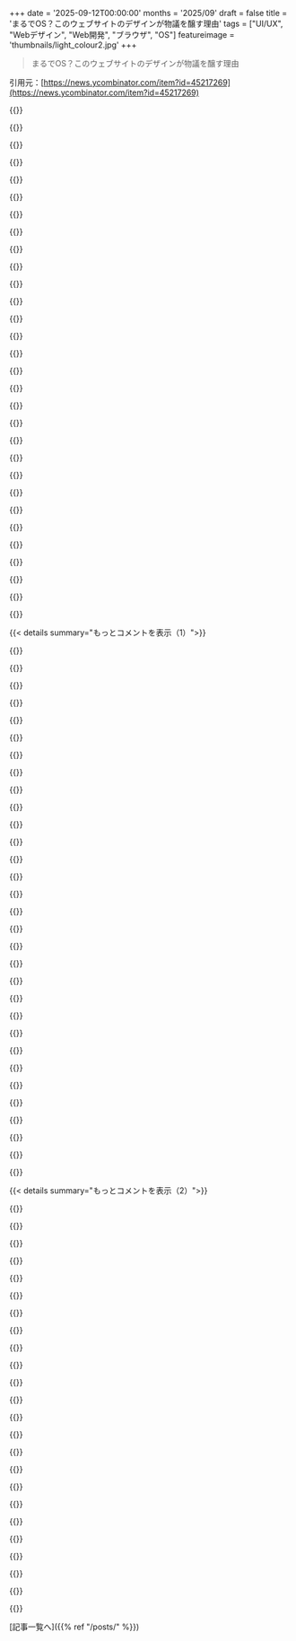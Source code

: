 +++
date = '2025-09-12T00:00:00'
months = '2025/09'
draft = false
title = 'まるでOS？このウェブサイトのデザインが物議を醸す理由'
tags = ["UI/UX", "Webデザイン", "Web開発", "ブラウザ", "OS"]
featureimage = 'thumbnails/light_colour2.jpg'
+++

> まるでOS？このウェブサイトのデザインが物議を醸す理由

引用元：[https://news.ycombinator.com/item?id=45217269](https://news.ycombinator.com/item?id=45217269)




{{<matomeQuote body="UIはいい感じだけど、このアイデアは最悪だね。ウェブアプリでWindowsやブックマークを再現しようとすると、せいぜい既存の機能を重複させるだけで、ネイティブのブラウザ機能の邪魔になるし、最悪の場合、通常のウェブ利用を完全に壊すことになるよ。例えば、右クリックメニューでアプリ内タブとブラウザタブを選ばせるってのは、ネイティブの右クリックメニューを潰してるだけだし、一部のコンテンツしかディープリンクできないから、ナビゲーションが呪われたアプリ内機能になっちゃってる。これは面白いテックデモだけど、現実世界では使うべきじゃないね。" userName="arghwhat" createdAt="2025/09/12 13:30:55" color="#45d325">}}




{{<matomeQuote body="全くその通りだね。面白いアイデアだし、UIも綺麗なんだけどさ。君が言うように、ネイティブのブラウザサポートなしにブラウザの中にブラウザを作ってるようなものだよ。ナビゲーションはバラバラで分かりにくいし、基本的にリンクをクリックすると新しいウィンドウが開く。一つは現在の”ページ”から移動しちゃったのに、たぶん戻るボタン（アンドゥみたいに見える）は何も反応しなかったんだ。何がページで、どうやって戻るのかを俺が推測しなきゃいけないってどういうこと？みんなブラウザでのこういう操作の仕方は何十年も前から知ってるのにさ。" userName="nonethewiser" createdAt="2025/09/12 13:56:23" color="#38d3d3">}}




{{<matomeQuote body="＞ナビゲーションがバラバラで分かりにくい。多くの”モダン”なウェブサイトよりは、ずっとバラバラじゃなくて分かりやすいと思うけどな。" userName="Gormo" createdAt="2025/09/12 18:14:52" color="">}}




{{<matomeQuote body="デスクトップUIでのコンテンツ整理って問題は、まだ全然解決してないよな。俺なんか、仮想デスクトップが6個あって、Firefoxのウィンドウが5個くらい、ChromeとEdgeも開いてたりする（テストとかFirefoxで動かないアプリ用）。それにタブもいっぱい。SlackやOutlookみたいな緊急で大事なコンテンツがあるIDEや気が散るものも、消せないしな。<br>新しい種類のウィンドウやタブが増えることで、このごちゃごちゃした宇宙の一部を整理できる可能性はあるけど、その代わり全体的に見るものが増えるんだよ。開いてるウィンドウだけじゃなくて、すべてのタブ、ブラウザタブはもちろん、IDEのタブ、理想的にはブラウザUI内のサブウィンドウまで、ボタン一つで全部見渡せるようになりたい。かつて俺が働いてたスタートアップを思い出すよ。ミーティングのたびに誰かが「N個の場所（Slack、Box、Dropbox、Google Drive、Google Docsなど）に情報が散らばってて何も見つからないから、N+1個目の場所を追加しなきゃ」って言ってたんだ。しばらくはこの明らかな誤謬に反論してたんだけど、誰も他に言わないし、経営陣は毎月新しいサブスクリプションを承認するばかりでね…ある時点で投資家がこの整理のなさに反発して、OKRsという別の気を散らすものを追加したんだ。「使わないサブスクリプションをキャンセルするのを思い出させるためのサブスクリプションが必要かも」って思ったもんだよ。すべてを統べる一つのリングなんて、誰も真剣に考えなかったんだろうな。みんな「エンタープライズサーチ」が実際に機能するなんて期待してなかったみたいだ。" userName="PaulHoule" createdAt="2025/09/12 18:50:56" color="#785bff">}}




{{<matomeQuote body="＞デスクトップUIでのコンテンツ整理って問題は、まだ全然解決してないよな。<br>これには強く反対するね。何十年も前から成熟した慣習が確立されてるし、多少の特殊なケースや新しい機能はあっても、コアなデスクトップUIのパラダイムは少なくとも90年代半ばから安定してるんだよ。最近のそれからの逸脱は、ほとんどの場合、使いやすさや発見しやすさを低下させてるだけ。WebやモバイルのUIデザインの流行をデスクトップアプリに無理やり押し込もうとする最近のトレンドは、退化しかもたらしてない。" userName="Gormo" createdAt="2025/09/12 19:12:16" color="#38d3d3">}}




{{<matomeQuote body="君の言うことはほとんど正しいと思うよ。特にWindowsの設定ダイアログなんかは、Windows 8以来ずっと混乱してるし、流行の”モバイル”フェーズに合わせて何度も作り直されてるのに、中にはWindows 95時代から変わってないように見えるものもあるよね。macOSとWindowsのいろんな警告ウィンドウを比べると、煩わしいのは同じだけど、macOSのは1984年のMacのモーダルを1999年に作り直したみたいに見えるのに、WindowsのWebベースのやつは目には優しい感じがする。クロスプラットフォームのUIフレームワークを色々見てきたけど、どれもだいたいかなりひどいし、Webプラットフォームが持つ豊富な機能からすると、ElectronはUXとDXの両方で比較的に良く見える。俺の不満は、ウィンドウの中のタブ、ウィンドウの中のウィンドウ、そして大量の”アイテム”を開いてる時に、現代のPCが持つすべての仮想デスクトップの、すべてのアプリケーションで開いているすべてのアイテムの全体像を把握したいのに、それが難しいってことなんだよ。頑張って整理しようとはしてるんだけど、YouTubeで音楽を聴いてる時に、そのブラウザタブをサッと見つけて閉じるのが簡単であるべきなのに、そうじゃないんだ。Multiple-document interface（https://en.wikipedia.org/wiki/Multiple-document_interface）を思い出すよ。Windows 95時代、特にOfficeで大流行したけど、今ではすっかり忘れ去られたみたいだね。Netscape 4が出た時、Netscapeはホームページを＜layers＞（absolute positioned ＜div＞みたいなやつ）を使って、今回の議論のきっかけになったページみたいなMDI効果を出そうとしたんだけど、うまくいかなくてすぐに元に戻さなきゃいけなかった。俺は教授に「あと半年したら、Webページがどう動くのか理解できなくなる気がします」って言ったもんだよ、変化が速すぎて。でもJavaScriptの優位性が確立されるまでには、Microsoftが1999年頃にAJAXをリリースしたとしても、インターネットの時間感覚で言えば、みんながその重要性に気づくまでには、さらに12年以上かかったね。" userName="PaulHoule" createdAt="2025/09/12 21:12:03" color="#45d325">}}




{{<matomeQuote body="＞YouTubeで音楽を聴いている時に、そのブラウザタブをサッと見つけて閉じるのが簡単であるべきなのに、そうじゃないんだ。<br>Chromeを使ってるなら、右上に、アバターの左側に音符アイコンがあるはずだよ。メディアが再生されてると表示されるんだ。そこからメディアをコントロールできるし、クリックすればタブを見つけられるよ。<br>俺が使ってるVivaldiには、その機能はそのままではないけど、ファビコンがアニメーションするスピーカーに変わるから、見つけやすいんだ。でも俺は、YouTube Musicみたいなよく使うアプリはショートカットアプリにして、OSレベルで独立したウィンドウにしてるよ。他にもメリットがあるしね。" userName="hdjrudni" createdAt="2025/09/13 08:42:00" color="#ff33a1">}}




{{<matomeQuote body="…YouTubeで音楽を聴いてる時に、そのブラウザタブをサッと見つけて閉じるのが簡単であるべきなのに…<br>それが、俺がメディアをメディアプレーヤー（たいていはターミナルのmpv、たまに他のもの）でアクセスする傾向がある主な理由だよ。そして、テキストコンテンツ、メディア、小売／コマース、アプリをそれぞれ独立したアプリに分けるWebモデルを支持するね。つまり、小売サイトごとにアプリがあるんじゃなくて、支払い、評判、ID、関連タスクを管理する小売アプリ、ってこと。すべてを「ウェブブラウザ」に押し込むのは、カテゴリー間違いだと思うんだ。" userName="dredmorbius" createdAt="2025/09/13 12:42:55" color="#ff33a1">}}




{{<matomeQuote body="確かに成熟した常識はたくさんあるよね。何十もあるだろうさ。で、また一つ未熟なものが増えたってわけだ。" userName="nonethewiser" createdAt="2025/09/12 19:56:05" color="">}}




{{<matomeQuote body="Posthogはファンだけど、今回のサイトリデザインはクールだけど、無名ブランドじゃ無理だよ。Posthogは長年頑張ってブランドを築いたからこそ、こんな自由なデザインができるんだ。無名のスタートアップが真似したらヤバいって！" userName="codegeek" createdAt="2025/09/12 14:44:14" color="#ff5733">}}




{{<matomeQuote body="デザインはいいけど、ExtJS 3.xみたいにデスクトップを再発明するのはダメだって！URL履歴は溜まるし、同じページに何度も行くし、スクロールできないし、情報の階層も変。料金も分かりにくいし、ウィンドウは狭いし、認知負荷が高すぎ。製品はすごいけど、ウェブサイトがこれじゃ、一旦他を回ってから戻ってくるわ。最悪だよ。" userName="ojosilva" createdAt="2025/09/12 20:39:56" color="#ff5733">}}




{{<matomeQuote body="スクロール哲学を読んでたら手が疲れて、キーボードスクロールしようとしたら、まさかの機能なし。基本的なキーボード操作を無視するアプリなんて、絶対褒められないね。派手で cleverなアプリは作れても、良いアプリは作れないってことだ。" userName="soiltype" createdAt="2025/09/12 20:31:46" color="#ff5733">}}




{{<matomeQuote body="毎日150万PVのホームページを担当してた経験から言うと、このデザインがどうコンバージョンするかマジ気になるわ。Posthogは metricsいっぱい持ってるだろうしね。個人的には、これって funだけど、ローンチ hypeが落ち着いたら、コンバージョンは悲惨なことになるって賭けるよ。" userName="vasusen" createdAt="2025/09/12 16:57:47" color="#ff33a1">}}




{{<matomeQuote body="この会社が、30年も経って、Windows 3.1のあのひどい「ネストされたウィンドウ」UIを再発明したって、マジで面白いね。" userName="ryukoposting" createdAt="2025/09/12 14:28:29" color="">}}




{{<matomeQuote body="「ひどい…30年以上経って」って、記事はわざわざOSっぽく見えることをわかってて、それが改善だって理由を挙げてんじゃん。単に古いとかひどいって言うだけじゃ、記事のポイントに全然触れてないよ。" userName="discreteevent" createdAt="2025/09/12 14:56:11" color="">}}




{{<matomeQuote body="両方のいいとこ取りは、old.reddit.comみたいに、同じコンテンツを conventionalなサイトとして別 subdomainで提供することだね。そうすれば、クールな gimmickも残しつつ、嫌なユーザーのための fallbackも用意できるじゃん。" userName="pverheggen" createdAt="2025/09/12 16:17:28" color="#785bff">}}




{{<matomeQuote body="こういうのは何年も前からいろんな人がやってるけど、いつも実験か、単に「できるよ」って見せるためのものなんだよな。結局、遅いし、 bloatedだし、みんなが本当に欲しい「サクッと情報」とは真逆だもん。" userName="CyberDildonics" createdAt="2025/09/12 17:02:41" color="#38d3d3">}}




{{<matomeQuote body="アクセシビリティリーダーが全く機能しないだろうなって思うよ。" userName="LPisGood" createdAt="2025/09/12 15:26:31" color="">}}




{{<matomeQuote body="ソフトウェア開発者が標準に従わないなんてありえないでしょ？エンジニアって呼ばれるのは伊達じゃないんだから！笑" userName="kulahan" createdAt="2025/09/12 18:41:09" color="">}}




{{<matomeQuote body="記事の理由を読まずに反論してるけど、ちゃんと読んだ？正直、こういうサイトのトップページはスペース効率やマルチタスクより、PostHogが何かってのをすぐに理解させることが大事。OSみたいなサイトはごちゃごちゃしてて生産性には良いけど、PostHogが何なのか全然分かんないよ。" userName="ninetyninenine" createdAt="2025/09/12 16:17:05" color="#ff5c5c">}}




{{<matomeQuote body="Aboutページ、ブログ記事、料金ページとかでマルチタスク？<br>一部の機能はシングルページアプリとして実装できるのは間違いないね。" userName="nonethewiser" createdAt="2025/09/12 20:01:10" color="">}}




{{<matomeQuote body="反対。ブログ記事なんてほとんどSEO目的で、みんな興味ない。サイトは購入という単一の目的に向かう明確な流れであるべきだよ。PostHogのサイトは、何ができるのかすぐに分からなくて、おもちゃみたいで混乱する。良いサイトは見ただけで製品が分かり、スクロールで証言や具体例を見て、最後に料金ページに行き着くべき。PostHogは面白いけど、商品販売には非効率だよ。" userName="ninetyninenine" createdAt="2025/09/13 01:46:53" color="#ff5733">}}




{{<matomeQuote body="「一部の機能はシングルページアプリとして実装できる」って、冗談？PostHogはアプリを売ってるけど、その製品サイト自体は「アプリ」であるべきじゃないよ。あれはSEOの導線なんだから。PostHogが何でいくらなのかを知る以外に、そこで時間を費やす人はいないはず。" userName="hdjrudni" createdAt="2025/09/13 08:49:00" color="#38d3d3">}}




{{<matomeQuote body="投稿する前に全部読んだよ。何かについて書いたからって、それが良いアイデアになるわけじゃないんだ。" userName="arghwhat" createdAt="2025/09/13 15:01:59" color="">}}




{{<matomeQuote body="じゃあ、なんで彼の意見に反論したり応答したりせずに、自分の話に逸れたの？" userName="ninetyninenine" createdAt="2025/09/15 05:00:52" color="">}}




{{<matomeQuote body="このデザインが既存のサイトより魅力的な理由は、心理学者とかが研究すべきだね。大手SaaS製品のウェブサイト戦略を手掛ける会社で働いた経験と、自分がVP Engとしてターゲットユーザーである立場から言うと、この上部ナビゲーションメニューを使った情報検索の速さと簡単さは最高だよ。34製品を7カテゴリで、5つが人気、4つが新着ってすぐ分かる。DocsからPostHogのインストールも、Companyからエンジニアリングのハンドブックも、料金計算も数秒でできるし、ページ全体のリロードを待たずにページ間を切り替えられる。これは単なる美学じゃない。今のUI/UX哲学が、皮肉にもユーザーにとって使いづらくなっているのかもしれないね。" userName="hliyan" createdAt="2025/09/12 06:37:26" color="#38d3d3">}}




{{<matomeQuote body="HNでこんな意見を見つけるのは正直驚きだね。普段はJavaScriptを多用したデザインは使いにくくてポータブルじゃないってのが主流なのに、これはまさにJavaScriptの最大限活用だもんね。" userName="ironmagma" createdAt="2025/09/12 06:51:54" color="">}}




{{<matomeQuote body="Coryと話して、うちのビジネスには長いスクロールページが合わないって結論になったんだ。たくさんの製品やコンテンツがあるから、もっと多次元的なデザインが必要だったんだよ。3秒で伝わるような会社じゃないから、あえてユーザーが探検して理解を深めるデザインにしたんだ。離脱があってもいい、残ってくれる人はきっと気に入ってくれるはずさ。目立つし、アウトバウンド営業よりクールなものを作る方が費用対効果も高いんだ！" userName="james_impliu" createdAt="2025/09/12 08:59:44" color="#45d325">}}




{{<matomeQuote body="このサイトの特徴は、ほぼ全てが同じCMSで統合されてることだと思うよ。特にフォーラムまでメインサイトに組み込まれてるのがすごいね。コンテンツの一元管理ができてて、部署ごとにページを奪い合うような状況がないんだ。こういうウェブサイトは、全てを統一するCMSと、それを組織全体で徹底する強い意志がないと、まず作れないね。普通は部門ごとのバラバラな状態になっちゃうからさ。" userName="knuckleheads" createdAt="2025/09/12 06:44:57" color="#ff5733">}}




{{<matomeQuote body="そうそう！あとね、各メニューの階層ごとにランディングページがないのが良いんだ。例えばDocs＞Surveysから直接Features＞Conditional questionsに進めるし、わざわざ巨大バナーと「問い合わせてね」ボタンがあるページを全部読み込む必要がないから、すごくスムーズだよ。" userName="hliyan" createdAt="2025/09/12 06:48:55" color="#45d325">}}




{{< details summary="もっとコメントを表示（1）">}}

{{<matomeQuote body="ウェブサイトの使いやすさがJavaScriptの量で決まるわけじゃないってことかな /s。正直、バックエンドをコード量やホスティングで判断しないのと同じで、みんながJavaScriptの使用量にこだわるのが理解できないよ。ひどいUXのサイトはJavaScriptを乱用するけど、相関関係と因果関係は違うからね。" userName="alternatex" createdAt="2025/09/12 07:14:32" color="">}}




{{<matomeQuote body="これって、製品のマーケティング問題に対する高価な解決策に聞こえるなぁ。もしかしたら製品ライン自体に問題があるのかもしれないね。競合と比べて、メリットがシンプルに示せないほど差別化できてないってことなのかな？" userName="chain030" createdAt="2025/09/12 10:01:17" color="">}}




{{<matomeQuote body="もし各機能チームが、担当機能がどれだけ収益や顧客をもたらしたかで評価され、PMの報酬もそれに基づくとしよう。当然、各チームはフロントページの露出を最大化したがるよね。そうすると、こんなに統一感のあるサイトを作るのは、関係者のインセンティブが競合しちゃうから、すごく難しいんだよ。" userName="knuckleheads" createdAt="2025/09/12 06:57:46" color="#45d325">}}




{{<matomeQuote body="この感覚を一般化するのは気をつけた方がいいと思うな。個人的には、あのインターフェースはCLIやコマンドパレットに比べて、威圧的だし、頭を使うから疲れると感じるよ。" userName="maksimur" createdAt="2025/09/12 07:50:12" color="">}}




{{<matomeQuote body="「だから、ユーザーがもっと深く探索して、私たちのことを学べるようにしようと思ったんだ」<br>うん、まさに今、PostHogが何なのか、どんな製品なのか理解しようとサイトを探検してる最中だよ。数秒で判断するタイプの僕だけど、今のところサイトはすごく楽しんでる。それがOSっぽいからなのか、単に情報の見せ方やレイアウトが良いからなのかはまだ分からないけどね。" userName="jve" createdAt="2025/09/12 10:16:55" color="#785bff">}}




{{<matomeQuote body="「潜在顧客として、あのトップナビゲーションメニューを使えば、欲しいものをすごく早く簡単に見つけられる。今まで見た中で最高だね。」<br>ウェブがまた昔の良さに追いついた感じだね :-) 。現代のシンプルで”楽しい”インターフェースも良いけど、やっぱりしっかりしたメニューバーが一番だ！" userName="BrenBarn" createdAt="2025/09/12 07:25:37" color="#785bff">}}




{{<matomeQuote body="マーケティングの話に合わせるために製品ラインを変えるってのは、本末転倒な気がするなぁ。" userName="hliyan" createdAt="2025/09/12 10:30:22" color="">}}




{{<matomeQuote body="UXの”X”はExperienceのXだから、ユーザーに敵対的になるなんてありえないって！お前はコンピューターオタクだから、何日も端末使って文句言わないタイプだろ？一般人が何を求めてるかなんて、お前にはわかんねーよ！HCIの昔ながらの概念で説明できることばっかじゃん。" userName="dogleash" createdAt="2025/09/12 10:56:18" color="">}}




{{<matomeQuote body="彼らはJavaScriptの量を気にするけど、バックエンドは見ないんだよな。JavaScriptの量はモバイルネットワークでは重要だけど、自宅やオフィスでの回線ではもう関係ない。この執着って、昔の習慣が残ってるだけなんじゃないか？" userName="scrollaway" createdAt="2025/09/12 07:31:02" color="#785bff">}}




{{<matomeQuote body="UIデザインの話から、技術や実装の話にいきなり飛躍してるじゃん。" userName="f1shy" createdAt="2025/09/12 12:15:44" color="">}}




{{<matomeQuote body="俺もJavaScriptの使いすぎには反対だけど、経営者としての視点で見ると、このサイトは顧客を惹きつけ、時間を無駄にさせずに目的を達成させる点ではよくやってると思うね。" userName="hliyan" createdAt="2025/09/12 07:01:19" color="">}}




{{<matomeQuote body="”プロジェクトとして楽しかった”って理由ならわかるけど、他の理由は後付けに感じるな。俺はWindows 3.xも嫌いだったし、今のウェブデザインのトレンドも嫌いだから、ターゲットじゃないかもね。でも、もっとアクセシブルで互換性があって、ブラウザ内でブラウザを再発明しないなら、現状より好きになるかも。実験精神は評価するよ！" userName="switchbak" createdAt="2025/09/12 16:02:58" color="">}}




{{<matomeQuote body="”あなた”ってHNのいつものコメント投稿者のこと？だったら同意だね。JavaScriptを使ってるからって、悪いUIだと思い込む人が多すぎるんだよ。どんな技術だってクソなものは作れるんだから。" userName="ironmagma" createdAt="2025/09/15 02:57:35" color="">}}




{{<matomeQuote body="顧客として、トップナビゲーションメニューで欲しいものを探すスピードと使いやすさは最高だね。メニューバーは最も効果的で実績のあるUIパターンだよ。残念ながら、Linuxにはハンバーガーメニューっていう一番非効率なUIパターンを選んだデスクトップ環境があるけどね。" userName="akagusu" createdAt="2025/09/12 10:50:18" color="#ff5733">}}




{{<matomeQuote body="ウェブは”ウェブドキュメント”と”ウェブアプリ”の2つに分けられると思うんだ。ドラッグ＆ドロップみたいなインタラクティブ性が必要なウェブアプリでJavaScriptをたくさん使うのはわかる。でも、ウェブドキュメントを作る人がウェブアプリを作ってると思っちゃうと問題だよ。ただのテキストと画像なのに重いJavaScriptを使うと、むしろ使いづらくなっちゃうんだ。" userName="diggan" createdAt="2025/09/12 09:17:21" color="#ff5c5c">}}




{{<matomeQuote body="このサイト、消費者向けWebとパワーユーザー向けデザインの極端な違いを示してるよね。OSは考える必要あるけど、デカいボタンは楽。情報密度が低いデザインは増えてるけど、ターゲット次第。「考えさせない」のは消費者向けにはアリ。でも、Bloomberg terminalみたいな専門的なやつだと話は別。技術系製品の会社なら新しいデザインを試すのは良いかもね。でも正直、このPostHogのサイト、数分触っただけじゃ何してるか分からなくてLLMに聞いちゃったよ。" userName="yojo" createdAt="2025/09/12 14:11:51" color="#785bff">}}




{{<matomeQuote body="多くのウェブサイトのデザインって本当にひどいよね。まるでコンピューターがない時代みたいに、紙っぽい見た目に、何の意味もないエフェクトがちょっと付いてるだけ。もっとうまく作れるはずなのに、って思っちゃうよ。" userName="coliveira" createdAt="2025/09/12 15:53:21" color="">}}




{{<matomeQuote body="「見えるのに見えない」って感じだよね。ほとんどのサイトは11MBもJS読み込んで、まともに動かないひどいPDFみたいになってる。HTMLとCSSだけで作った方がマシなのに。そんなサイトはマジでクソだと思う。でも、このサイトはマジで最高だよ！ちょっと遅いけど、今HNのトップだから仕方ない。ちゃんと動くし、デザインもめっちゃ良い。今まで見た中で一番クールなサイトの一つだよ。JSの量なんてどうでもいい、これだけの価値があるんだから！" userName="sfn42" createdAt="2025/09/12 07:51:15" color="#ff5c5c">}}




{{<matomeQuote body="同意。コンウェイの法則ってあるじゃん。あの法則に逆らおうとするたびに、必ず法則が勝つんだよな。" userName="hliyan" createdAt="2025/09/12 07:02:34" color="">}}




{{<matomeQuote body="俺がマジで嫌いなのは、意味もなく画面に張り付いてるデカいヘッダーだよな（ACM Digital Libraryとか）。" userName="skydhash" createdAt="2025/09/12 11:49:00" color="">}}




{{<matomeQuote body="その意見も、俺にはちょっとおかしいと思うんだよな。彼が言ってるのって、結局どのナビゲーションメニューにも当てはまることじゃん。" userName="nonethewiser" createdAt="2025/09/12 14:07:11" color="">}}




{{<matomeQuote body="一部のサイトがJSをガンガン使ってるけど、それがほとんど何も貢献してないんだよな……。ただJSのためにJSを使ってるだけで、ユーザーにとっては静的なサイトの方がずっと良い場合もあるんじゃない？" userName="Tor3" createdAt="2025/09/12 07:14:31" color="#785bff">}}




{{<matomeQuote body="昔から「マルチドキュメントインターフェース」って呼ばれるものは、アンチパターンだと思ってたよ。俺にはちゃんと使えるウィンドウマネージャーがあるのに、なんでどのアプリも独自ので、しかも質が悪いウィンドウマネージャーを組み込む必要があるんだ？<br>（まあ、モバイルだとちゃんとしたウィンドウマネージャーなんてないし、ほとんどのアプリは複数開くことすらできないけどね…）" userName="Twey" createdAt="2025/09/12 01:09:16" color="#785bff">}}




{{<matomeQuote body="煽るつもりじゃないけどさ、tmuxにはいつもそう感じてたんだよね。OSの優秀なウィンドウシステムで複数のターミナルウィンドウを開けるのに、不完全なターミナル内ウィンドウシステムを使う必要ある？（でも、tmuxが唯一の選択肢になる場合もあるのは分かってるし、そういう時は理解できるよ）" userName="boredtofears" createdAt="2025/09/12 02:00:57" color="">}}




{{<matomeQuote body="だってOSのウィンドウマネージャーは優れてないからだよ。俺はローカルに何十ものtmuxウィンドウをいくつかのセッションに分けて使ってるし、ショートカットキーでセッションやウィンドウを切り替えられる。ターミナルと他のGUIアプリを混ぜて使えるんだ。これほど多くのターミナルを同じワークスペース内でセッションにグループ化できるウィンドウマネージャーは他に見たことないね。" userName="em-bee" createdAt="2025/09/12 04:03:53" color="#38d3d3">}}




{{<matomeQuote body="「優秀なウィンドウマネージャーがあるのに、なぜどのアプリも独自の、互換性のない、たいてい劣ったウィンドウマネージャーを内蔵する必要があるんだ？」ってことだけど、一部のアプリは同じアプリコンテキスト内で複数のウィンドウが必要だからだよ。画像エディターがよくある例だね。<br>Win32やQtのような汎用MDIの実装がどれもこれも信じられないくらい barebones（必要最低限）なのは残念だよね。例えばKritaを使うときには複数のウィンドウを見たいんだけど、Kritaが使ってるQtのMDIサポートはWindows 95よりもひどいよ。" userName="badsectoracula" createdAt="2025/09/12 06:15:11" color="">}}




{{<matomeQuote body="「ローカルに何十ものtmuxウィンドウをいくつかのセッションに分けて使ってる」<br>「これほど多くのターミナルを同じワークスペース内でセッションにグループ化できるウィンドウマネージャーは他に見たことないね」<br>ローカルで言えば、tmuxセッションとtmuxウィンドウを混ぜる意味がよく分からないな。君が「セッション」をtmuxのウィンドウ、「ウィンドウ」をtmuxのペインと言ってるのかな？<br>i3やswayはどう？タブ付きコンテナ（tmuxのウィンドウのように機能する）の中に分割されたコンテナ（tmuxのペインのように機能する）を持てるよ。タブ付きコンテナをフローティングさせて、その中にすべてのウィンドウをまとめておくこともできる。" userName="jolmg" createdAt="2025/09/12 05:01:49" color="#ff5c5c">}}




{{<matomeQuote body="tmux（とscreen）は、リモートセッションで信じられないくらい役に立つツールだよ。シェルが切断されても作業を継続できたり、接続プロセスが面倒な場合（複数のジャンプホスト、プロキシなど）に複数のシェルを同時に操作するのに役立つんだ。" userName="kurisufag" createdAt="2025/09/12 02:07:32" color="#45d325">}}




{{<matomeQuote body="Gimpみたいな体験と比べたら、俺は一つのウィンドウに収まってるものが好きだな。そうじゃないと、そういうアプリを2つか3つ同時に動かしたときに「俺のウィンドウどこ？」って探し回るゲームになっちゃうんだ。ツールバーが独立したウィンドウになって管理しなきゃいけないって考えは本当に嫌いだよ。" userName="BobbyTables2" createdAt="2025/09/12 03:09:13" color="">}}




{{<matomeQuote body="tmuxのセッションとウィンドウを混ぜる意味が分からないって？<br>セッションはウィンドウをグループ化するのに使うんだよ。俺はプロジェクトや目的ごとにグループ／セッションを持ってる。一つのセッションはすべてのリモート接続用。一つは個人的なもの、日記など。一つは趣味用。一つは個人的な開発プロジェクト用、一つはクライアントの仕事用だね。<br>セッションは、複数のターミナルウィンドウからtmuxに接続できるってことも意味するんだ。俺は普段、開発作業用とそれ以外で2つのウィンドウを使ってる。<br>一般的に、一つのセッションに6つ以上のウィンドウがあると、セッションが扱いにくくなって、目的のウィンドウを見つけるのが難しくなる気がするな。それはGUIウィンドウでも同じ問題だよ。20個のGUIウィンドウの中から目的のものを見つけようとしてみてよ。" userName="em-bee" createdAt="2025/09/12 12:22:50" color="#ff5733">}}

{{</details>}}




{{< details summary="もっとコメントを表示（2）">}}

{{<matomeQuote body="「アプリケーションコンテキスト」って概念は、少なくとも俺が見てきたアプリでは価値を付加しないな。アプリのウィンドウを特別に扱う必要があるもの（例えば、互いに接続できるパッチベイとか、より大きなウィジェットに結合できるウィジェット[1]）には、アプリが独自のウィンドウ管理をしたいって気持ちに共感できるよ。でも、ブラウザみたいにただウェブページをグループ化するようなものなら、それはブラウザの機能とは全く関係なくて、ウィンドウマネージャーで利用できるべき機能だろ。<br>[1]: https://wiki.haskell.org/Eros" userName="Twey" createdAt="2025/09/12 10:49:25" color="">}}




{{<matomeQuote body="そうだね、すべてのアプリケーションに合うわけじゃないし、ウェブブラウザはMDIがうまく機能しないケースだ。リンク先のサイトは、少なくともドキュメントに関する限り、ちょっとしたギミックみたいなものだしね。<br>でも、俺の返答はMDIを一般的にアンチパターンだと呼ぶことについてだったんだ。すべてのケースに当てはまらないからといって、アンチパターンだということにはならないだろ。" userName="badsectoracula" createdAt="2025/09/12 11:12:48" color="">}}




{{<matomeQuote body="その議論をタブインターフェースにも広げるのかい？なぜブラウザはタブ（そして各ベンダーで一貫性のないインターフェース）をサポートする必要があるんだい？新しいウィンドウを開けばいいだけなのに、って。" userName="dheerajvs" createdAt="2025/09/12 12:11:09" color="#38d3d3">}}




{{<matomeQuote body="サイト内MDIは面白いデザインだけど、この記事が批判してるのはブラウザ内MDIのことだよね。僕はMDIがアンチパターンだって意見を変えないよ。MDIが適してるケースはほとんどなくて、管理してるのは「ドキュメント」じゃないことが多いしね。MDIで作られた機能はアプリ本体から独立してるから、ウィンドウマネージャーで実装した方が絶対いいし、だいたいの場合、特別な機能もないんだ。" userName="Twey" createdAt="2025/09/12 11:53:03" color="#ff5733">}}




{{<matomeQuote body="そうだね、僕はすでに画像エディタを例に挙げたけど、画像編集はMDIに最適なケースの一つだと思うよ。複数の画像を同時に表示できるし、同じ画像の複数ビュー（ピクセルアートに便利だね）も可能だからね。MDIアプリの多くは、ウィンドウの端にドッキングしたりフロートさせたりできるから、ウィンドウごとに同じクロームを繰り返すのを避けられるんだ。GIMPみたいにコントロール部分を別窓にすると、そのアプリ専用の仮想デスクトップが必要になるけど、僕はタスクごとに仮想デスクトップを使うのが好きだから、KritaのMDIモードの方がずっと使いやすいと思うよ、QtのMDIサポートはイマイチだけどね。" userName="badsectoracula" createdAt="2025/09/12 14:21:25" color="#45d325">}}




{{<matomeQuote body="「一般的に、セッションに6つ以上のウィンドウがあると扱いにくい」って言うけど、GUIウィンドウだってtmuxみたいにワークスペースやコンテナを使って、いくらでも深い階層で整理できるんだよ。20個のGUIウィンドウだって、やり方次第でちゃんと整理できるはずさ。" userName="jolmg" createdAt="2025/09/13 13:33:22" color="">}}




{{<matomeQuote body="長年Macを使ってる僕としては、MDIってOSがアプリごとにウィンドウを管理できないのを補うための「間に合わせ」って感じがずっとしてるんだ。macOSではすごく異質に感じるよ。PhotoshopもCS4くらいで突然MDIみたいなUIになったけど、Macではずっとウィンドウやパレットが自由に動いてたから、なんだか窮屈でいつもオフにしてたな。" userName="cosmic_cheese" createdAt="2025/09/12 01:21:30" color="#ff5733">}}




{{<matomeQuote body="systemdで`enable-linger`が使えるようになって、ちゃんとしたデーモンが作れるようになった今、MDIの「継続性」のメリットは昔ほど大きくないんじゃないかな。" userName="o11c" createdAt="2025/09/12 03:27:43" color="">}}




{{<matomeQuote body="昔のPhotoshop（CS3くらいかな？）も複数ウィンドウを使っていたから、GIMPもそこから影響を受けたのかもしれないね。" userName="pta2002" createdAt="2025/09/12 07:44:36" color="">}}




{{<matomeQuote body="「GUIウィンドウをワークスペースやコンテナで任意の深さまで整理できる」って言うけど、それってどのGUIが提供してるの？僕が知ってるのは、ワークスペースとウィンドウとタブの1階層だけだよ。それじゃ足りないんだ。tmuxを使えば、その3つのGUIレベルに加えて、tmuxの3つのレベルも使えるからね。" userName="em-bee" createdAt="2025/09/14 17:07:27" color="">}}




{{<matomeQuote body="ウィンドウマネージャーだって、ウィンドウ同士をドッキングさせたり、タイリングウィンドウマネージャーでネストされたタイリンググループを使えば、エディタのウィンドウを好きなように配置してまとめて操作できるんだ。Metisse [1] なんてもっとすごくて、あるウィンドウから「パレット」を切り取って別のウィンドウに入れられるんだよ。実際、僕も他の多くの人も、タスクグループの代わりにワークスペースを使ってるけど、シンプルな用途や小さいモニターなら十分だね。本当にMDIが必要なアプリって、ウィンドウ管理以外の何かをウィンドウでしてるものだけだと思うよ。<br>URL: https://en.m.wikipedia.org/wiki/Metisse" userName="Twey" createdAt="2025/09/13 02:44:39" color="#ff5733">}}




{{<matomeQuote body="最近は使ってないけど、一時的に`dtach`を使って仮想ターミナルの多重化なしで似たようなことをしてたよ。こっちの方がずっと直接的だったね。Vimセッションを立ち上げるだけで、ターミナルが必要ならVimの中にあったんだ！プロジェクト固有のVimセッションを作成したり再アタッチするシェルスクリプトも書いたよ。<br>URL: https://github.com/jauntywunderkind/dtachmentまだ見てないけど、`nvim`と`atuin`（シェル履歴）の連携を深めたいな。" userName="jauntywundrkind" createdAt="2025/09/12 04:16:24" color="#ff5733">}}




{{<matomeQuote body="それじゃあ、まだ少し制限が多すぎると思うな。ときには、同じアプリ（複数タブのある複数のブラウザウィンドウとか）や、異なるアプリ（タスクごとにグループ化されたものとか）に属する複数のウィンドウグループが本当に欲しいときがあるんだ。アプリ市場のせいで、どのアプリも自分のこと全部管理しようとするけど、それはユーザーにとって良いことじゃないよね。" userName="Twey" createdAt="2025/09/12 01:24:41" color="">}}




{{<matomeQuote body="ウィンドウ/タブ管理機能はかなり似てるかもしれないけど、俺が`tmux`を`screen`より選んだのは、デフォルトで良いステータスバーが付いてくるのと、ホットキーが覚えやすいからなんだよね。" userName="iiyama" createdAt="2025/09/12 16:24:50" color="">}}




{{<matomeQuote body="“パレット”ウィンドウって、昔は多くのクリエイティブ系アプリでよく使われてたんだ。最近は画面が大きくなったり解像度が高くなったりして、デフォルトではあまり見なくなった気がするな。" userName="GuinansEyebrows" createdAt="2025/09/12 15:27:37" color="">}}




{{<matomeQuote body="ブラウザのタブってリソースをめっちゃうまく再利用するし、ブラウザがOSのGUI APIより複雑なのは議論の余地もないくらいだよ。ほら、Windows 11のスタートメニューでさえ`react.js`を使ってるしね。もしブラウザを超越するようなウェブページを作るなら意味があるけど、OPリンクはそうじゃないと思うな。" userName="Etherlord87" createdAt="2025/09/12 13:34:13" color="#ff33a1">}}




{{<matomeQuote body="カスタムグループ化って良い機能だよね。アプリグループと一緒でも問題なく使えるし、むしろお互いを補い合ってくれると思うんだ。" userName="cosmic_cheese" createdAt="2025/09/12 02:52:14" color="">}}




{{<matomeQuote body="「なんでアプリごとに互換性のない、いつも劣ってるウィンドウマネージャーが必要なの？」って質問への答えだけど、多くのアプリは複数のプラットフォームで動くからだよ。OSのウィンドウマネージャーの能力がわからないと、ユーザー体験をコントロールできないから、抽象化する必要があるんだ。" userName="Barrin92" createdAt="2025/09/12 02:17:32" color="#785bff">}}




{{<matomeQuote body="ウィンドウマネージャーって、理論上はいろんな機能（例えば、ウィンドウをタブバーみたいに“結合”したり）ができるはずなのに、実際にはほとんど実装されないんだよね。それに、みんなが同じウィンドウマネージャーを使ってるわけじゃないから、あるWMにはある機能が、他のWMにはないってことも普通にあるし。画像エディタの例で言うと、埋め込み/MDIウィンドウってマジで便利だよ。" userName="badsectoracula" createdAt="2025/09/13 15:08:32" color="#ff5c5c">}}




{{<matomeQuote body="俺はタブを論理的に同じターミナルウィンドウにまとめてるよ。それに、どのOSにもタブやウィンドウを切り替えるホットキーがあるしね。" userName="boredtofears" createdAt="2025/09/12 05:16:36" color="">}}




{{<matomeQuote body="「どのGUIがそれを提供してるの？」って話だけど、俺が言った`i3`/`sway`だよ。他にも、`i3`/`sway`みたいにウィンドウを任意の深さのコンテナツリーに整理できるタイリングWMはたくさんあるはず。コンテナは水平分割、垂直分割、タブ、スタックの4つの表示モードに設定できるんだ。" userName="jolmg" createdAt="2025/09/14 23:03:43" color="#38d3d3">}}




{{<matomeQuote body="`tmux`が提供する連続性って、対話型セッションのためのものなんだよ。俺のサーバーには20以上の`tmux`ウィンドウがあって、それぞれが特定の目的のために数年間ずっと稼働してるんだ。" userName="em-bee" createdAt="2025/09/12 04:07:19" color="#ff5733">}}




{{<matomeQuote body="リモート接続、個人のこと、趣味、開発プロジェクトとか、なんでそんなに全部同時に開いてるの？それってすごく気が散らない？（ちなみに俺、`tmux`はほとんど使ったことないからよく分かんないけどさ。）" userName="codethief" createdAt="2025/09/13 01:12:43" color="">}}

{{</details>}}



[記事一覧へ]({{% ref "/posts/" %}})
